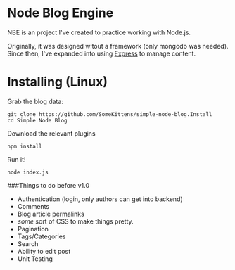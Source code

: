 Node Blog Engine
==============

NBE is an project I've created to practice working with Node.js.

Originally, it was designed witout a framework (only mongodb was needed).  Since then, I've expanded into using [Express](http://expressjs.com/) to manage content.

Installing (Linux)
==========
Grab the blog data:

    git clone https://github.com/SomeKittens/simple-node-blog.Install
    cd Simple Node Blog

Download the relevant plugins

    npm install

Run it!

    node index.js

###Things to do before v1.0
 - Authentication (login, only authors can get into backend)
 - Comments
 - Blog article permalinks
 - *some* sort of CSS to make things pretty.
 - Pagination
 - Tags/Categories
 - Search
 - Ability to edit post
 - Unit Testing
